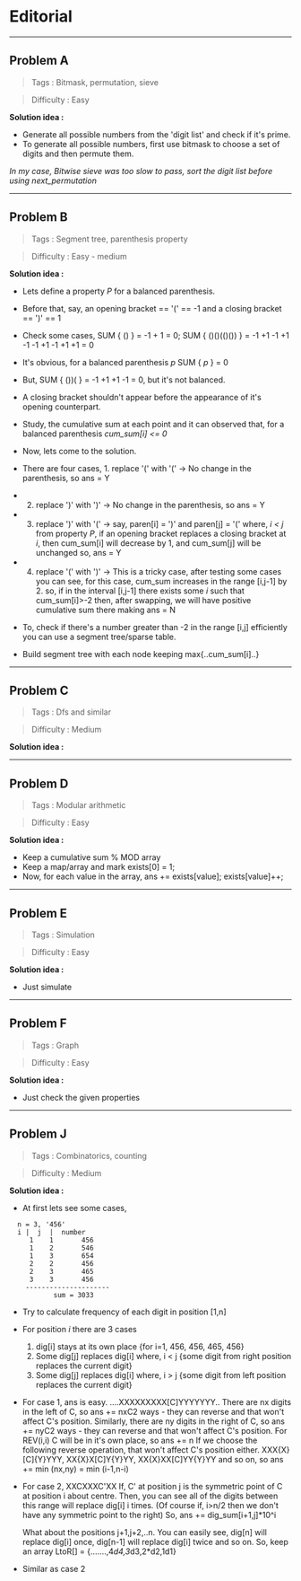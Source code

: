 # Editorial

---------------------------------------------------------------------------------------------

## Problem A

> Tags : Bitmask, permutation, sieve

> Difficulty : Easy

**Solution idea :**

 * Generate all possible numbers from the 'digit list' and check if it's prime.
 * To generate all possible numbers, first use bitmask to choose a set of digits and then permute them.
 
*In my case, Bitwise sieve was too slow to pass, sort the digit list before using next_permutation*
   
   
   
---------------------------------------------------------------------------------------------

## Problem B

> Tags : Segment tree, parenthesis property

> Difficulty : Easy - medium

**Solution idea :**

 * Lets define a property *P* for a balanced parenthesis.
 * Before that, say, an opening bracket == '(' == -1 and a closing bracket == ')' == 1
 * Check some cases, SUM { () } = -1 + 1 = 0; SUM { ()()(()()) } = -1 +1 -1 +1 -1 -1 +1 -1 +1 +1 = 0
 * It's obvious, for a balanced parenthesis *p* SUM { *p* } = 0
 * But, SUM { ())( } = -1 +1 +1 -1 = 0, but it's not balanced.
 * A closing bracket shouldn't appear before the appearance of it's opening counterpart. 
 * Study, the cumulative sum at each point and it can observed that, for a balanced parenthesis *cum_sum[i] <= 0*
 * Now, lets come to the solution.
 * There are four cases, 1. replace '(' with '(' -> No change in the parenthesis, so ans = Y
 * 2. replace ')' with ')' -> No change in the parenthesis, so ans = Y 
 * 3. replace ')' with '(' -> say, paren[i] = ')' and paren[j] = '(' where, *i < j*
      from property *P*, if an opening bracket replaces a closing bracket at *i*, then cum_sum[i] will decrease by 1, and cum_sum[j] will be unchanged
	  so, ans = Y
	  
 * 4. replace '(' with ')' -> This is a tricky case, after testing some cases you can see, for this case, cum_sum increases in the range [i,j-1] by 2.
      so, if in the interval [i,j-1] there exists some $i$ such that cum_sum[i]>-2 then, after swapping, we will have positive cumulative sum there
	  making ans = N
 * To, check if there's a number greater than -2 in the range [i,j] efficiently you can use a segment tree/sparse table.
 * Build segment tree with each node keeping max{..cum_sum[i]..}
     
   
---------------------------------------------------------------------------------------------

## Problem C

> Tags : Dfs and similar

> Difficulty : Medium

**Solution idea :**



---------------------------------------------------------------------------------------------

## Problem D

> Tags : Modular arithmetic

> Difficulty : Easy

**Solution idea :**

 * Keep a cumulative sum % MOD array 
 * Keep a map/array and mark exists[0] = 1;
 * Now, for each value in the array, ans += exists[value]; exists[value]++;
 
 
---------------------------------------------------------------------------------------------

## Problem E

> Tags : Simulation

> Difficulty : Easy

**Solution idea :**

 * Just simulate
 
 
 
---------------------------------------------------------------------------------------------

## Problem F

> Tags : Graph

> Difficulty : Easy

**Solution idea :**

 * Just check the given properties
 
 
---------------------------------------------------------------------------------------------

## Problem J

> Tags : Combinatorics, counting

> Difficulty : Medium

**Solution idea :**

 * At first lets see some cases,
 
```
  n = 3, '456'
  i |  j  |  number
	 1    1       456
	 1    2       546
	 1    3       654
	 2    2       456
	 2    3       465
	 3    3       456
	---------------------
	       sum = 3033
```

 * Try to calculate frequency of each digit in position [1,n]
 * For position *i* there are 3 cases
     1. dig[i] stays at its own place {for i=1, 456, 456, 465, 456}
	 2. Some dig[j] replaces dig[i] where, i < j {some digit from right position replaces the current digit}
	 3. Some dig[j] replaces dig[i] where, i > j {some digit from left position replaces the current digit}
	 
 * For case 1, ans is easy. ....XXXXXXXXX[C]YYYYYYY..
   There are nx digits in the left of C, so ans += nxC2 ways - they can reverse and that won't affect C's position.
   Similarly, there are ny digits in the right of C, so ans += nyC2 ways - they can reverse and that won't affect C's position.
   For REV(i,i) C will be in it's own place, so ans += n
   If we choose the following reverse operation, that won't affect C's position either.
   XXX{X}[C]{Y}YYY, XX{X}X[C]Y{Y}YY, XX{X}XX[C]YY{Y}YY and so on, so ans += min (nx,ny) = min (i-1,n-i)
   
 * For case 2, XXCXXXC'XX If, C' at position j is the symmetric point of C at position i about centre. Then, you can see all of the digits between this range will
   replace dig[i] i times. (Of course if, i>n/2 then we don't have any symmetric point to the right)
   So, ans += dig_sum[i+1,j]*10^i
   
   What about the positions j+1,j+2,..n. You can easily see, dig[n] will replace dig[i] once, dig[n-1] will replace dig[i] twice and so on.
   So, keep an array LtoR[] = {.......,4*d4,3*d3,2*d2,1d1}
   
 * Similar as case 2
    
